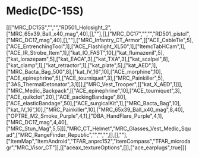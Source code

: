 # Medic(DC-15S)

[[["MRC_DC15S","","","RD501_Holosight_2",["MRC_65x39_Ball_x40_mag",40],[],""],[],["MRC_DC17","","","RD501_pistol",["MRC_DC17_mag",40],[],""],["MRC_Infantry_CT_Armor",[["ACE_CableTie",5],["ACE_EntrenchingTool",1],["ACE_Flashlight_XL50",1],["ItemcTabHCam",1],["ACE_IR_Strobe_Item",1],["kat_IO_FAST",10],["kat_flumazenil",5],["kat_lorazepam",5],["kat_EACA",3],["kat_TXA",3],["kat_scalpel",8],["kat_clamp",1],["kat_retractor",1],["kat_plate",5],["kat_AED",1],["MRC_Bacta_Bag_500",8],["kat_IV_16",10],["ACE_morphine",10],["ACE_epinephrine",5],["ACE_tourniquet",3],["MRC_Painkiller",5],["3AS_ThermalDetonator",3,1]]],["MRC_Vest_Trooper",[["kat_X_AED",1]]],["MRC_Medic_Backpack",[["ACE_epinephrine",10],["ACE_tourniquet",3],["ACE_quikclot",20],["ACE_packingBandage",80],["ACE_elasticBandage",50],["ACE_surgicalKit",1],["MRC_Bacta_Bag",10],["kat_IV_16",10],["MRC_Painkiller",10],["MRC_65x39_Ball_x40_mag",8,40],["OPTRE_M2_Smoke_Purple",4,1],["DBA_HandFlare_Purple",4,1],["MRC_DC17_mag",4,40],["MRC_Stun_Mag",5,5]]],"MRC_CT_Helmet","MRC_Glasses_Vest_Medic_Squad",["MRC_RangeFinder_Republic","","","",[],[],""],["ItemMap","ItemAndroid","TFAR_anprc152","ItemCompass","TFAR_microdagr","MRC_Visor_CT"]],[["aceax_textureOptions",[]],["ace_earplugs",true]]]